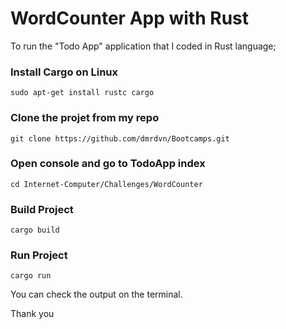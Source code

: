 # WordCounter App with Rust


To run the "Todo App" application that I coded in Rust language;

### Install Cargo on Linux

```
sudo apt-get install rustc cargo
```

### Clone the projet from my repo

```
git clone https://github.com/dmrdvn/Bootcamps.git
```


### Open console and go to TodoApp index

```
cd Internet-Computer/Challenges/WordCounter
```

### Build Project

```
cargo build
```

### Run Project

```
cargo run
```

You can check the output on the terminal.

Thank you